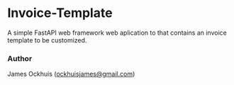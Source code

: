 # Invoice-Template
A simple FastAPI web framework web aplication to that contains an invoice template to be customized.

### Author
James Ockhuis (ockhuisjames@gmail.com)
